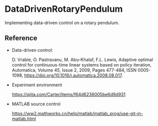 # DataDrivenRotaryPendulum

Implementing data-driven control on a rotary pendulum.

## Reference

- Data-driven control:

  D. Vrabie, O. Pastravanu, M. Abu-Khalaf, F.L. Lewis,
  Adaptive optimal control for continuous-time linear systems based on policy iteration,
  Automatica,
  Volume 45, Issue 2,
  2009,
  Pages 477-484,
  ISSN 0005-1098,
  https://doi.org/10.1016/j.automatica.2008.08.017.

- Experiment environment

  https://qiita.com/Carter/items/f64d6236005be6d9d931

- MATLAB source control

  https://ww2.mathworks.cn/help/matlab/matlab_prog/use-git-in-matlab.html
